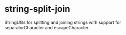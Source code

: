 # string-split-join
StringUtils for splitting and joining strings with support for separatorCharacter and escapeCharacter.
